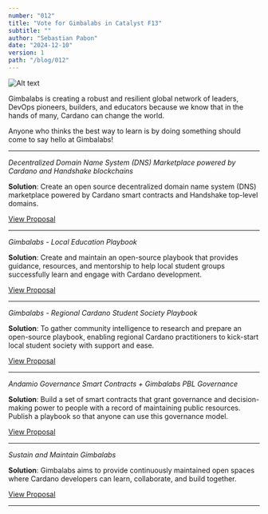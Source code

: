 ```yaml
---
number: "012"
title: "Vote for Gimbalabs in Catalyst F13"
subtitle: ""
author: "Sebastian Pabon"
date: "2024-12-10"
version: 1
path: "/blog/012"
---
```


![Alt text](/gimbalabs-proposals-f13.png "gimbalabs f13 proposals")

Gimbalabs is creating a robust and resilient global network of leaders, DevOps pioneers, builders, and educators because we know that in the hands of many, Cardano can change the world.

Anyone who thinks the best way to learn is by doing something should come to say hello at Gimbalabs!

---

*Decentralized Domain Name System (DNS) Marketplace powered by Cardano and Handshake blockchains*

**Solution**: Create an open source decentralized domain name system (DNS) marketplace powered by Cardano smart contracts and Handshake top-level domains.

[View Proposal](https://www.lidonation.com/en/proposals/decentralized-domain-name-system-dns-marketplace-powered-by-cardano-and-handshake-blockchains-f13)

---

*Gimbalabs - Local Education Playbook*

**Solution**: Create and maintain an open-source playbook that provides guidance, resources, and mentorship to help local student groups successfully learn and engage with Cardano development.

[View Proposal](https://www.lidonation.com/en/proposals/gimbalabs-local-education-playbook-f13)

---

*Gimbalabs - Regional Cardano Student Society Playbook*

**Solution**: To gather community intelligence to research and prepare an open-source playbook, enabling regional Cardano practitioners to kick-start local student society with support and ease.

[View Proposal](https://www.lidonation.com/en/proposals/gimbalabs-regional-cardano-student-society-playbook-f13)

---

*Andamio Governance Smart Contracts + Gimbalabs PBL Governance*

**Solution**: Build a set of smart contracts that grant governance and decision-making power to people with a record of maintaining public resources. Publish a playbook so that anyone can use this governance model.

[View Proposal](https://www.lidonation.com/en/proposals/andamio-governance-smart-contracts-gimbalabs-pbl-governance-f13)

---

*Sustain and Maintain Gimbalabs*

**Solution**: Gimbalabs aims to provide continuously maintained open spaces where Cardano developers can learn, collaborate, and build together.

[View Proposal](https://www.lidonation.com/en/proposals/sustain-and-maintain-gimbalabs-f13)

---